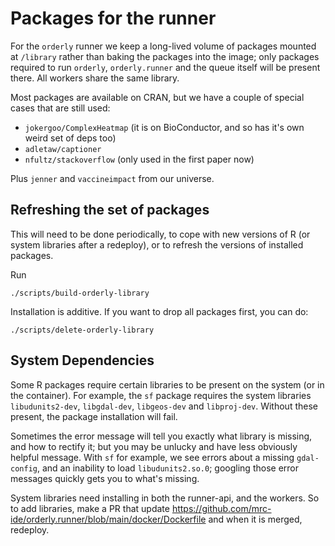 # Packages for the runner

For the `orderly` runner we keep a long-lived volume of packages mounted at `/library` rather than baking the packages into the image; only packages required to run `orderly`, `orderly.runner` and the queue itself will be present there.   All workers share the same library.

Most packages are available on CRAN, but we have a couple of special cases that are still used:

* `jokergoo/ComplexHeatmap` (it is on BioConductor, and so has it's own weird set of deps too)
* `adletaw/captioner`
* `nfultz/stackoverflow` (only used in the first paper now)

Plus `jenner` and `vaccineimpact` from our universe.

## Refreshing the set of packages

This will need to be done periodically, to cope with new versions of R (or system libraries after a redeploy), or to refresh the versions of installed packages.

Run

```
./scripts/build-orderly-library
```

Installation is additive.  If you want to drop all packages first, you can do:

```
./scripts/delete-orderly-library
```

## System Dependencies

Some R packages require certain libraries to be present on the system (or in the container).
For example, the `sf` package requires the system libraries `libudunits2-dev`, `libgdal-dev`, 
`libgeos-dev` and `libproj-dev`. Without these present, the package installation will fail. 

Sometimes the error message will tell you exactly what library is missing, and how to 
rectify it; but you may be unlucky and have less obviously helpful message. With `sf` 
for example, we see errors about a missing `gdal-config`, and an inability to 
load `libudunits2.so.0`; googling those error messages quickly gets you to what's
missing.

System libraries need installing in both the runner-api, and the workers. So to add libraries,
make a PR that update https://github.com/mrc-ide/orderly.runner/blob/main/docker/Dockerfile and
when it is merged, redeploy.
